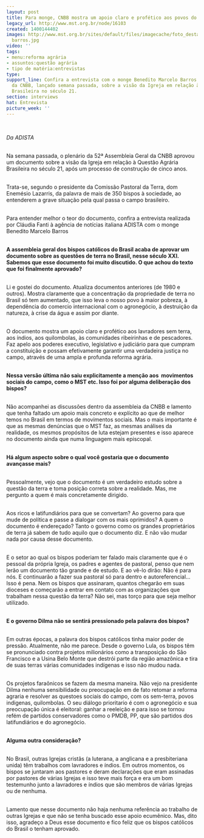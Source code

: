 ```yaml
---
layout: post
title: Para monge, CNBB mostra um apoio claro e profético aos povos do campo
legacy_url: http://www.mst.org.br/node/16103
created: 1400144402
images: http://www.mst.org.br/sites/default/files/imagecache/foto_destaque/marcelo
  barros.jpg
video: ''
tags:
- menu:reforma agrária
- assuntos:questão agrária
- tipo de matéria:entrevistas
type: 
support_line: Confira a entrevista com o monge Benedito Marcelo Barros sobre o documento
  da CNBB, lançado semana passada, sobre a visão da Igreja em relação à Questão Agrária
  Brasileira no século 21.
section: interviews
hat: Entrevista
picture_week: ''
---
```

<p><em><br type="_moz"></em></p><p><em>Da ADISTA&nbsp;<br><br type="_moz"></em></p><p>Na semana passada, o plenário da 52ª Assembleia Geral da CNBB aprovou um documento sobre a visão da Igreja em relação à Questão Agrária Brasileira no século 21, após um processo de construção de cinco anos.&nbsp;</p><p><br>Trata-se, segundo o presidente da Comissão Pastoral da Terra, dom Enemésio Lazarris, da palavra de mais de 350 bispos à sociedade, ao entenderem a grave situação pela qual passa o campo brasileiro.</p><p><br>Para entender melhor o teor do documento, confira a entrevista realizada por Cláudia Fanti à agência de notícias italiana ADISTA com o monge Benedito Marcelo Barros</p><p><br><strong>A assembleia geral dos bispos católicos do Brasil acaba de aprovar um documento sobre as questões de terra no Brasil, nesse século XXI. Sabemos que esse documento foi muito discutido. O que achou do texto que foi finalmente aprovado?&nbsp;</strong></p><p><br>Li e gostei do documento. Atualiza documentos anteriores (de 1980 e outros). Mostra claramente que a concentração da propriedade de terra no Brasil só tem aumentado, que isso leva o nosso povo à maior pobreza, à dependência do comercio internacional com o agronegócio, à destruição da natureza, à crise da água e assim por diante.</p><p><br>O documento mostra um apoio claro e profético aos lavradores sem terra, aos índios, aos quilombolas, às comunidades ribeirinhas e de pescadores. Faz apelo aos poderes executivo, legislativo e judiciário para que cumpram a constituição e possam efetivamente garantir uma verdadeira justiça no campo, através de uma ampla e profunda reforma agrária.&nbsp;</p><p><strong><br>Nessa versão última não saiu explicitamente a menção aos &nbsp;movimentos sociais do campo, como o MST etc. Isso foi por alguma deliberação dos bispos?&nbsp;</strong></p><p><br>Não acompanhei as discussões dentro da assembleia da CNBB e lamento que tenha faltado um apoio mais concreto e explícito ao que de melhor temos no Brasil em termos de movimentos sociais. Mas o mais importante é que as mesmas denúncias que o MST faz, as mesmas análises da realidade, os mesmos propósitos de luta estejam presentes e isso aparece no documento ainda que numa linguagem mais episcopal.&nbsp;</p><p><strong><br>Há algum aspecto sobre o qual você gostaria que o documento avançasse mais?&nbsp;</strong></p><p><br>Pessoalmente, vejo que o documento é um verdadeiro estudo sobre a questão da terra e toma posição correta sobre a realidade. Mas, me pergunto a quem é mais concretamente dirigido.</p><p><br>Aos ricos e latifundiários para que se convertam? Ao governo para que mude de política e passe a dialogar com os mais oprimidos? A quem o documento é endereçado? Tanto o governo como os grandes proprietários de terra já sabem de tudo aquilo que o documento diz. E não vão mudar nada por causa desse documento.&nbsp;</p><p><br>E o setor ao qual os bispos poderiam ter falado mais claramente que é o pessoal da própria Igreja, os padres e agentes de pastoral, penso que nem lerão um documento tão grande e de estudo. E ao vê-lo dirão: Não é para nós. E continuarão a fazer sua pastoral só para dentro e autoreferencial... Isso é pena. Nem os bispos que assinaram, quantos chegarão em suas dioceses e começarão a entrar em contato com as organizações que trabalham nessa questão da terra? Não sei, mas torço para que seja melhor utilizado.&nbsp;</p><p><br><strong>E o governo Dilma não se sentirá pressionado pela palavra dos bispos?&nbsp;</strong></p><p><br>Em outras épocas, a palavra dos bispos católicos tinha maior poder de pressão. Atualmente, não me parece. Desde o governo Lula, os bispos têm se pronunciado contra projetos milionários como a transposição do São Francisco e a Usina Belo Monte que destrói parte da região amazônica e tira de suas terras várias comunidades indígenas e isso não mudou nada.</p><p><br>Os projetos faraônicos se fazem da mesma maneira. Não vejo na presidente Dilma nenhuma sensibilidade ou preocupação em de fato retomar a reforma agraria e resolver as questoes sociais do campo, com os sem-terra, povos indigenas, quilombolas. O seu diálogo prioritario é com o agronegócio e sua preocupação única é eleitoral: ganhar a reeleição e para isso se tornou refém de partidos conservadores como o PMDB, PP, que são partidos dos latifundiários e do agronegócio.&nbsp;</p><p><br><strong>Alguma outra consideração?&nbsp;</strong></p><p><br>No Brasil, outras Igrejas cristãs (a luterana, a anglicana e a presbiteriana unida) têm trabalhos com lavradores e índios. Em outros momentos, os bispos se juntaram aos pastores e deram declarações que eram assinadas por pastores de várias Igrejas e isso teve mais força e era um bom testemunho junto a lavradores e índios que são membros de várias Igrejas ou de nenhuma.</p><p><br>Lamento que nesse documento não haja nenhuma referência ao trabalho de outras Igrejas e que não se tenha buscado esse apoio ecumênico. Mas, dito isso, agradeço a Deus esse documento e fico feliz que os bispos católicos do Brasil o tenham aprovado.&nbsp;</p><p>&nbsp;</p><p><br><br>&nbsp;</p>

